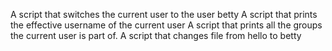 A script that switches the current user to the user betty
A script that prints the effective username of the current user
A script that prints all the groups the current user is part of.
A script that changes file from hello to betty
